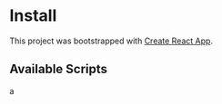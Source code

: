 # Install

This project was bootstrapped with [Create React App](https://github.com/facebook/create-react-app).

## Available Scripts

a